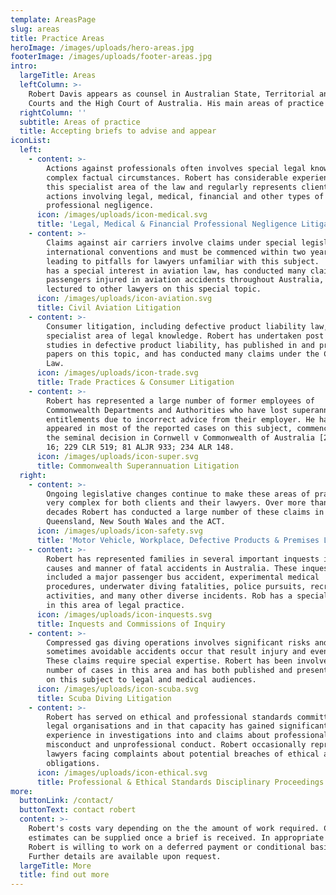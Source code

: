 ```yaml
---
template: AreasPage
slug: areas
title: Practice Areas
heroImage: /images/uploads/hero-areas.jpg
footerImage: /images/uploads/footer-areas.jpg
intro:
  largeTitle: Areas
  leftColumn: >-
    Robert Davis appears as counsel in Australian State, Territorial and Federal
    Courts and the High Court of Australia. His main areas of practice include
  rightColumn: ''
  subtitle: Areas of practice
  title: Accepting briefs to advise and appear
iconList:
  left:
    - content: >-
        Actions against professionals often involves special legal knowledge and
        complex factual circumstances. Robert has considerable experience in
        this specialist area of the law and regularly represents clients in
        actions involving legal, medical, financial and other types of
        professional negligence.
      icon: /images/uploads/icon-medical.svg
      title: 'Legal, Medical & Financial Professional Negligence Litigation'
    - content: >-
        Claims against air carriers involve claims under special legislation or
        international conventions and must be commenced within two years, often
        leading to pitfalls for lawyers unfamiliar with this subject.  Robert
        has a special interest in aviation law, has conducted many claims for
        passengers injured in aviation accidents throughout Australia, and has
        lectured to other lawyers on this special topic.
      icon: /images/uploads/icon-aviation.svg
      title: Civil Aviation Litigation
    - content: >-
        Consumer litigation, including defective product liability law, is a
        specialist area of legal knowledge. Robert has undertaken post graduate
        studies in defective product liability, has published in and presented
        papers on this topic, and has conducted many claims under the Consumer
        Law.
      icon: /images/uploads/icon-trade.svg
      title: Trade Practices & Consumer Litigation
    - content: >-
        Robert has represented a large number of former employees of
        Commonwealth Departments and Authorities who have lost superannuation
        entitlements due to incorrect advice from their employer. He has
        appeared in most of the reported cases on this subject, commencing with
        the seminal decision in Cornwell v Commonwealth of Australia [2007] HCA
        16; 229 CLR 519; 81 ALJR 933; 234 ALR 148.
      icon: /images/uploads/icon-super.svg
      title: Commonwealth Superannuation Litigation
  right:
    - content: >-
        Ongoing legislative changes continue to make these areas of practice
        very complex for both clients and their lawyers. Over more than three
        decades Robert has conducted a large number of these claims in
        Queensland, New South Wales and the ACT.
      icon: /images/uploads/icon-safety.svg
      title: 'Motor Vehicle, Workplace, Defective Products & Premises Liability'
    - content: >-
        Robert has represented families in several important inquests into the
        causes and manner of fatal accidents in Australia. These inquests have
        included a major passenger bus accident, experimental medical
        procedures, underwater diving fatalities, police pursuits, recreational
        activities, and many other diverse incidents. Rob has a special interest
        in this area of legal practice.
      icon: /images/uploads/icon-inquests.svg
      title: Inquests and Commissions of Inquiry
    - content: >-
        Compressed gas diving operations involves significant risks and
        sometimes avoidable accidents occur that result injury and even death.
        These claims require special expertise. Robert has been involved in a
        number of cases in this area and has both published and presented papers
        on this subject to legal and medical audiences.
      icon: /images/uploads/icon-scuba.svg
      title: Scuba Diving Litigation
    - content: >-
        Robert has served on ethical and professional standards committees of
        legal organisations and in that capacity has gained significant
        experience in investigations into and claims about professional
        misconduct and unprofessional conduct. Robert occasionally represents
        lawyers facing complaints about potential breaches of ethical and legal
        obligations.
      icon: /images/uploads/icon-ethical.svg
      title: Professional & Ethical Standards Disciplinary Proceedings
more:
  buttonLink: /contact/
  buttonText: contact robert
  content: >-
    Robert's costs vary depending on the the amount of work required. Cost
    estimates can be supplied once a brief is received. In appropriate cases
    Robert is willing to work on a deferred payment or conditional basis.
    Further details are available upon request.
  largeTitle: More
  title: find out more
---
```


